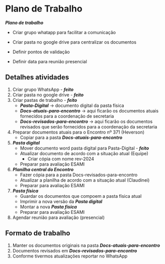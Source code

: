 # Plano de Trabalho

***Plano de trabalho***

- Criar grupo whatapp para facilitar a comunicação
- Criar pasta no google drive para centralizar os documentos

- Definir pontos de validação
- Definir data para reunião presencial

## Detalhes atividades

1. Criar grupo WhatsApp - ***feito***
2. Criar pasta no google drive - ***feito***
3. Criar pastas de trabalho - ***feito***
    - ***Pasta-Digital*** -> documento digital da pasta física
    - ***Docs-atuais-para-encontro*** -> aqui ficarão os documentos atuais fornecidos para a coordenação de secretaria
    - ***Docs-revisados-para-encontro*** -> aqui ficarão os documentos revisados que serão fornecidos para a coordenação da secretaria
4. Preparar documentos atuais para o Encontro nº 371 (Heverson)
    - Copiar para a pasta ***Docs-atuais-para-encontro***
5. ***Pasta digital***
    - Mover documento word pasta digital para Pasta-Digital - ***feito***
    - Atualizar documento de acordo com a situação atual (Equipe)
        - Criar cópia com nome rev-2024
    - Preparar para avaliação ESAMI
6. ***Planilha central do Encontro***
    - Fazer cópia para a pasta Docs-revisados-para-encontro
    - Atualizar a planilha de acordo com a situação atual (Claudinei)
    - Preparar para avaliação ESAMI
7. ***Pasta física***
    - Guardar os documentos que compoem a pasta física atual
    - Imprimir a nova versão da ***Pasta digital***
    - Montar a nova ***Pasta física***
    - Preparar para avaliação ESAMI
8. Agendar reunião para avaliação (presencial)

## Formato de trabalho

1. Manter os documentos originais na pasta ***Docs-atuais-para-encontro***
2. Documentos revisados em ***Docs-revisados-para-encontro***
3. Conforme tivermos atualizações reportar no WhatsApp
